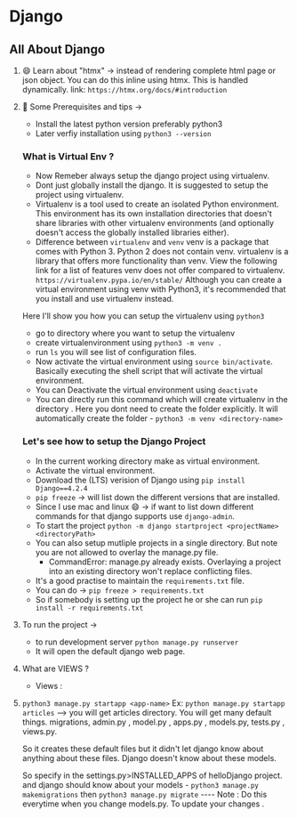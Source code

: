 # Django

## All About Django

1. 😄 Learn about "htmx" -> instead of rendering complete html page or json object. You can do this inline using htmx. This is handled dynamically.
    link: `https://htmx.org/docs/#introduction`

2. 🤔 Some Prerequisites and tips  ->
   
   - Install the latest python version preferably python3
   - Later verfiy installation using  `python3 --version`
  
    <h3>What is Virtual Env ?</h3>

     - Now Remeber always setup the django project using virtualenv.
     - Dont just globally install the django. It is suggested to setup the project using virtualenv.
     - Virtualenv is a tool used to create an isolated Python environment. This environment has its own installation directories that doesn't share libraries with other virtualenv environments (and optionally doesn't access the globally installed libraries either).
     - Difference between `virtualenv` and `venv`
      venv is a package that comes with Python 3. Python 2 does not contain venv.
      virtualenv is a library that offers more functionality than venv. View the following link for a list of features venv does not offer compared to virtualenv. `https://virtualenv.pypa.io/en/stable/`
      Although you can create a virtual environment using venv with Python3, it's recommended that you install and use virtualenv instead.

    Here I'll show you how you can setup the virtualenv using `python3`
     - go to directory where you want to setup the virtualenv 
     - create virtualenvironment using `python3 -m venv .`
     - run `ls` you will see list of configuration files. 
     - Now activate the virtual environment using `source bin/activate`. Basically executing the shell script that will activate the virtual environment. 
     - You can Deactivate the virtual environment using `deactivate`
     - You can directly run this command which will create virtualenv in the directory . Here you dont need to create the folder explicitly. It will automatically create the folder - `python3 -m venv <directory-name>`
    
    <h3>Let's see how to setup the Django Project</h3>

      - In the current working directory make as virtual environment.
      - Activate the virtual environment.
      - Download the (LTS) verision of Django using `pip install Django==4.2.4`
      - `pip freeze` -> will list down the different versions that are installed. 
      - Since I  use mac and linux 😄 -> if want to list down different commands for that django supports use `django-admin`.
      - To start the project `python -m django startproject <projectName> <directoryPath>`
      - You can also setup mutliple projects in a single directory. But note you are not allowed to overlay the manage.py file. 
        - CommandError: manage.py already exists. Overlaying a project into an existing directory won't replace conflicting files.
      - It's a good practise to maintain the `requirements.txt` file. 
      - You can do -> `pip freeze > requirements.txt`
      - So if somebody is setting up the project  he or she can run `pip install -r requirements.txt`
  
3. To run the project ->
      - to run development server `python manage.py runserver`
      - It will open the default django web page.

4. What are VIEWS ?
      - Views : 

5. `python3 manage.py startapp <app-name>` 
    Ex: `python manage.py startapp articles` --> you will get articles directory. You will get many default things. migrations, admin.py , model.py , apps.py , models.py, tests.py , views.py.

    So it creates these default files but it didn't let django know about anything about these files. Django doesn't know about these models.

    So specify in the settings.py>INSTALLED_APPS of helloDjango project. 
    and django should know about your models - `python3 manage.py makemigrations`
    then `python3 manage.py migrate`
    ---- Note : Do this everytime when you change models.py. To update your changes . 

<!-- 

Hello Django (Main app ) - how to know ? It mainly have asgi.py , settings.py
      -  articles (app module)
 -->
    